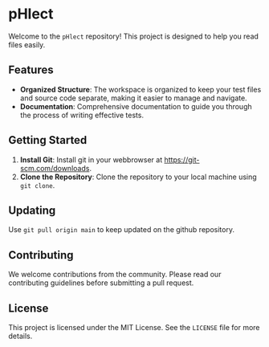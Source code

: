 # pHlect

Welcome to the `pHlect` repository! This project is designed to help you read files easily.

## Features

- **Organized Structure**: The workspace is organized to keep your test files and source code separate, making it easier to manage and navigate.
- **Documentation**: Comprehensive documentation to guide you through the process of writing effective tests.

## Getting Started
1. **Install Git**: Install git in your webbrowser at https://git-scm.com/downloads.
2. **Clone the Repository**: Clone the repository to your local machine using `git clone`.

## Updating
Use `git pull origin main` to keep updated on the github repository.

## Contributing

We welcome contributions from the community. Please read our contributing guidelines before submitting a pull request.

## License

This project is licensed under the MIT License. See the `LICENSE` file for more details.
